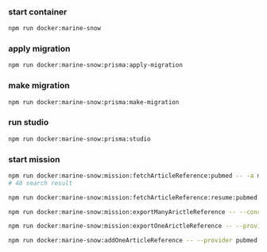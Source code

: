 ### start container
```bash
npm run docker:marine-snow
```

### apply migration
```bash
npm run docker:marine-snow:prisma:apply-migration
```

### make migration
```bash
npm run docker:marine-snow:prisma:make-migration
```

### run studio
```bash
npm run docker:marine-snow:prisma:studio
```

### start mission
```bash
npm run docker:marine-snow:mission:fetchArticleReference:pubmed -- -a metaAnalysis -t 2022/09/13 -f 2022/09/13
# 48 search result

npm run docker:marine-snow:mission:fetchArticleReference:resume:pubmed -- --id [missionId]

npm run docker:marine-snow:mission:exportManyArictleReference -- --concurrency 5

npm run docker:marine-snow:mission:exportOneArictleReference -- --provider pubmed --reference [searchResultReference]

npm run docker:marine-snow:addOneArticleReference -- --provider pubmed --reference [searchResultReference]
```